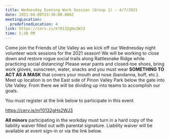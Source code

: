 ```yaml
---
title: Wednesday Evening Work Session (Group 1) - 4/7/2021
date: 2021-04-08T23:30:00.000Z
meetingLocation:
  predefinedLocation: 4
link: https://cerv.is/m?0132gHs2WJ3
time: 5:30 PM
---
```

Come join the Friends of Ute Valley as we kick off our Wednesday night volunteer work sessions for the 2021 season! We will be working to close down and restore rogue social trails along Rattlesnake Ridge while practicing social distancing! Please wear pants and closed-toe shoes, bring work gloves, sunscreen, water, snacks and you must wear **SOMETHING TO ACT AS A MASK** that covers your mouth and nose (bandanna, buff, etc.). Meet up location is on the East side of Pinon Valley Park below the gate into Ute Valley. From there we will be dividing up into teams to accomplish our goals.

You must register at the link below to participate in this event.

https://cerv.is/m?0132gHs2WJ3

**All minors** participating in the workday must turn in a hard copy of the liability waiver filled out with parental signature. Liability waiver will be available at event sign-in or via the link below.